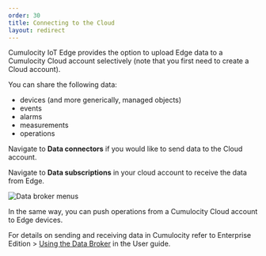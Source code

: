 ```yaml
---
order: 30
title: Connecting to the Cloud
layout: redirect
---
```


Cumulocity IoT Edge provides the option to upload Edge data to a Cumulocity Cloud account selectively (note that you first need to create a Cloud account).

You can share the following data:

* devices (and more generically, managed objects)
* events
* alarms
* measurements
* operations

Navigate to **Data connectors** if you would like to send data to the Cloud account. 

Navigate to **Data subscriptions** in your cloud account to receive the data from Edge.

<img src="/guides/images/users-guide/data-broker-navigator.png" alt="Data broker menus">

In the same way, you can push operations from a Cumulocity Cloud account to Edge devices.
 
For details on sending and receiving data in Cumulocity refer to Enterprise Edition > [Using the Data Broker](/guides/users-guide/enterprise-edition#data-broker) in the User guide.








